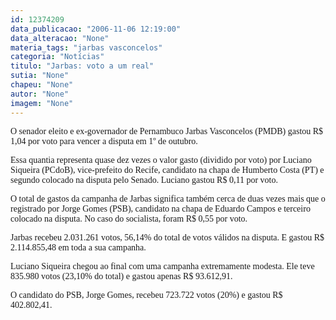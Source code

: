 ```yaml
---
id: 12374209
data_publicacao: "2006-11-06 12:19:00"
data_alteracao: "None"
materia_tags: "jarbas vasconcelos"
categoria: "Notícias"
titulo: "Jarbas: voto a um real"
sutia: "None"
chapeu: "None"
autor: "None"
imagem: "None"
---
```

<p><P><FONT face=Verdana>O senador eleito e ex-governador de Pernambuco Jarbas Vasconcelos (PMDB) gastou R$ 1,04 por voto para vencer a disputa em 1º de outubro.</FONT></P></p>
<p><P><FONT face=Verdana>Essa quantia representa quase dez vezes o valor gasto (dividido por voto) por Luciano Siqueira (PCdoB), vice-prefeito do Recife, candidato na chapa de Humberto Costa (PT) e segundo colocado na disputa pelo Senado. Luciano gastou R$ 0,11 por voto.</FONT></P></p>
<p><P><FONT face=Verdana>O total de gastos da campanha de Jarbas significa também cerca de duas vezes mais que o registrado por Jorge Gomes (PSB), candidato na chapa de Eduardo Campos e terceiro colocado na disputa. No caso do socialista, foram R$ 0,55 por voto.</FONT></P></p>
<p><P><FONT face=Verdana>Jarbas recebeu 2.031.261 votos, 56,14% do total de votos válidos na disputa. E gastou R$ 2.114.855,48 em toda a sua campanha.</FONT></P></p>
<p><P><FONT face=Verdana>Luciano Siqueira chegou ao final com uma campanha extremamente modesta. Ele teve 835.980 votos (23,10% do total) e gastou apenas R$ 93.612,91.</FONT></P></p>
<p><P><FONT face=Verdana>O candidato do PSB, Jorge Gomes, recebeu 723.722 votos (20%) e gastou R$ 402.802,41.</FONT> </P> </p>

